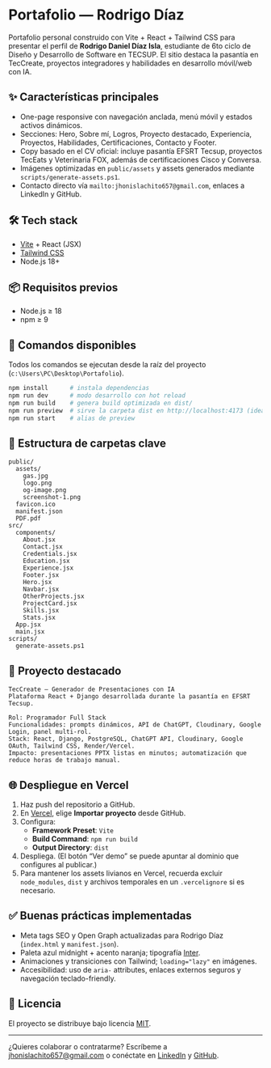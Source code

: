 # Portafolio — Rodrigo Díaz

Portafolio personal construido con Vite + React + Tailwind CSS para presentar el perfil de **Rodrigo Daniel Díaz Isla**, estudiante de 6to ciclo de Diseño y Desarrollo de Software en TECSUP. El sitio destaca la pasantía en TecCreate, proyectos integradores y habilidades en desarrollo móvil/web con IA.

## ✨ Características principales
- One-page responsive con navegación anclada, menú móvil y estados activos dinámicos.
- Secciones: Hero, Sobre mí, Logros, Proyecto destacado, Experiencia, Proyectos, Habilidades, Certificaciones, Contacto y Footer.
- Copy basado en el CV oficial: incluye pasantía EFSRT Tecsup, proyectos TecEats y Veterinaria FOX, además de certificaciones Cisco y Conversa.
- Imágenes optimizadas en `public/assets` y assets generados mediante `scripts/generate-assets.ps1`.
- Contacto directo vía `mailto:jhonislachito657@gmail.com`, enlaces a LinkedIn y GitHub.

## 🛠️ Tech stack
- [Vite](https://vitejs.dev/) + React (JSX)
- [Tailwind CSS](https://tailwindcss.com/)
- Node.js 18+

## 📦 Requisitos previos
- Node.js ≥ 18
- npm ≥ 9

## 🚀 Comandos disponibles
Todos los comandos se ejecutan desde la raíz del proyecto (`c:\Users\PC\Desktop\Portafolio`).

```bash
npm install      # instala dependencias
npm run dev      # modo desarrollo con hot reload
npm run build    # genera build optimizada en dist/
npm run preview  # sirve la carpeta dist en http://localhost:4173 (ideal para pruebas locales)
npm run start    # alias de preview
```

## 🧩 Estructura de carpetas clave
```
public/
  assets/
    gas.jpg
    logo.png
    og-image.png
    screenshot-1.png
  favicon.ico
  manifest.json
  PDF.pdf
src/
  components/
    About.jsx
    Contact.jsx
    Credentials.jsx
    Education.jsx
    Experience.jsx
    Footer.jsx
    Hero.jsx
    Navbar.jsx
    OtherProjects.jsx
    ProjectCard.jsx
    Skills.jsx
    Stats.jsx
  App.jsx
  main.jsx
scripts/
  generate-assets.ps1
```

## 📝 Proyecto destacado
```
TecCreate – Generador de Presentaciones con IA
Plataforma React + Django desarrollada durante la pasantía en EFSRT Tecsup.

Rol: Programador Full Stack
Funcionalidades: prompts dinámicos, API de ChatGPT, Cloudinary, Google Login, panel multi-rol.
Stack: React, Django, PostgreSQL, ChatGPT API, Cloudinary, Google OAuth, Tailwind CSS, Render/Vercel.
Impacto: presentaciones PPTX listas en minutos; automatización que reduce horas de trabajo manual.
```

## 🌐 Despliegue en Vercel
1. Haz push del repositorio a GitHub.
2. En [Vercel](https://vercel.com/new), elige **Importar proyecto** desde GitHub.
3. Configura:
   - **Framework Preset**: `Vite`
   - **Build Command**: `npm run build`
   - **Output Directory**: `dist`
4. Despliega. (El botón “Ver demo” se puede apuntar al dominio que configures al publicar.)
5. Para mantener los assets livianos en Vercel, recuerda excluir `node_modules`, `dist` y archivos temporales en un `.vercelignore` si es necesario.

## ✅ Buenas prácticas implementadas
- Meta tags SEO y Open Graph actualizadas para Rodrigo Díaz (`index.html` y `manifest.json`).
- Paleta azul midnight + acento naranja; tipografía [Inter](https://fonts.google.com/specimen/Inter).
- Animaciones y transiciones con Tailwind; `loading="lazy"` en imágenes.
- Accesibilidad: uso de `aria-` attributes, enlaces externos seguros y navegación teclado-friendly.

## 📄 Licencia
El proyecto se distribuye bajo licencia [MIT](LICENSE).

---
¿Quieres colaborar o contratarme? Escríbeme a [jhonislachito657@gmail.com](mailto:jhonislachito657@gmail.com) o conéctate en [LinkedIn](https://www.linkedin.com/in/rodrigodiazi) y [GitHub](https://github.com/RodrigoXDiaz).
